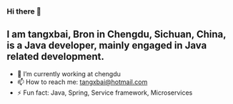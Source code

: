 ### Hi there 👋

## I am tangxbai, Bron in Chengdu, Sichuan, China, is a Java developer, mainly engaged in Java related development.

- 🔭 I’m currently working at chengdu
- 📫 How to reach me: tangxbai@hotmail.com
- ⚡ Fun fact: Java, Spring, Service framework, Microservices
